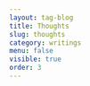 ```yaml
---
layout: tag-blog
title: Thoughts
slug: thoughts
category: writings
menu: false
visible: true
order: 3
---
```

